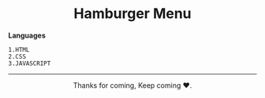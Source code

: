 <h1 align="center">Hamburger Menu</h1>


**Languages**
```
1.HTML
2.CSS
3.JAVASCRIPT
```

<hr>
<p align="center">Thanks for coming, Keep coming ❤️.</p>